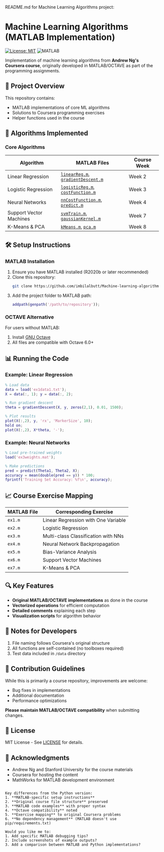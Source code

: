 README.md for Machine Learning Algorithms project:

# Machine Learning Algorithms (MATLAB Implementation)

[![License: MIT](https://img.shields.io/badge/License-MIT-yellow.svg)](https://opensource.org/licenses/MIT)
![MATLAB](https://img.shields.io/badge/MATLAB-R2020b%2B-blue)

Implementation of machine learning algorithms from **Andrew Ng's Coursera course**, originally developed in MATLAB/OCTAVE as part of the programming assignments.

## 📌 Project Overview

This repository contains:
- MATLAB implementations of core ML algorithms
- Solutions to Coursera programming exercises
- Helper functions used in the course

## 🧠 Algorithms Implemented

### Core Algorithms
| Algorithm | MATLAB Files | Course Week |
|-----------|--------------|-------------|
| Linear Regression | [`linearReg.m`](linearReg.m), [`gradientDescent.m`](gradientDescent.m) | Week 2 |
| Logistic Regression | [`logisticReg.m`](logisticReg.m), [`costFunction.m`](costFunction.m) | Week 3 |
| Neural Networks | [`nnCostFunction.m`](nnCostFunction.m), [`predict.m`](predict.m) | Week 4 |
| Support Vector Machines | [`svmTrain.m`](svmTrain.m), [`gaussianKernel.m`](gaussianKernel.m) | Week 7 |
| K-Means & PCA | [`kMeans.m`](kMeans.m), [`pca.m`](pca.m) | Week 8 |

## 🛠️ Setup Instructions

### MATLAB Installation
1. Ensure you have MATLAB installed (R2020b or later recommended)
2. Clone this repository:
   ```bash
   git clone https://github.com/imbilalbutt/Machine-learning-algorithms.git
   ```
3. Add the project folder to MATLAB path:
   ```matlab
   addpath(genpath('/path/to/repository'));
   ```

### OCTAVE Alternative
For users without MATLAB:
1. Install [GNU Octave](https://www.gnu.org/software/octave/)
2. All files are compatible with Octave 6.0+

## 📊 Running the Code

### Example: Linear Regression
```matlab
% Load data
data = load('ex1data1.txt');
X = data(:, 1); y = data(:, 2);

% Run gradient descent
theta = gradientDescent(X, y, zeros(2,1), 0.01, 1500);

% Plot results
plot(X(:,2), y, 'rx', 'MarkerSize', 10);
hold on;
plot(X(:,2), X*theta, '-');
```

### Example: Neural Networks
```matlab
% Load pre-trained weights
load('ex3weights.mat');

% Make predictions
pred = predict(Theta1, Theta2, X);
accuracy = mean(double(pred == y)) * 100;
fprintf('Training Set Accuracy: %f\n', accuracy);
```

## 📈 Course Exercise Mapping

| MATLAB File | Corresponding Exercise |
|-------------|------------------------|
| `ex1.m` | Linear Regression with One Variable |
| `ex2.m` | Logistic Regression |
| `ex3.m` | Multi-class Classification with NNs |
| `ex4.m` | Neural Network Backpropagation |
| `ex5.m` | Bias-Variance Analysis |
| `ex6.m` | Support Vector Machines |
| `ex7.m` | K-Means & PCA |

## 🔍 Key Features

- **Original MATLAB/OCTAVE implementations** as done in the course
- **Vectorized operations** for efficient computation
- **Detailed comments** explaining each step
- **Visualization scripts** for algorithm behavior

## 📝 Notes for Developers

1. File naming follows Coursera's original structure
2. All functions are self-contained (no toolboxes required)
3. Test data included in `/data` directory

## 🤝 Contribution Guidelines

While this is primarily a course repository, improvements are welcome:
- Bug fixes in implementations
- Additional documentation
- Performance optimizations

**Please maintain MATLAB/OCTAVE compatibility** when submitting changes.

## 📜 License

MIT License - See [LICENSE](LICENSE) for details.

## 🙏 Acknowledgments

- Andrew Ng and Stanford University for the course materials
- Coursera for hosting the content
- MathWorks for MATLAB development environment
```

Key differences from the Python version:
1. **MATLAB-specific setup instructions**
2. **Original course file structure** preserved
3. **MATLAB code examples** with proper syntax
4. **Octave compatibility** noted
5. **Exercise mapping** to original Coursera problems
6. **No dependency management** (MATLAB doesn't use pip/requirements.txt)

Would you like me to:
1. Add specific MATLAB debugging tips?
2. Include screenshots of example outputs?
3. Add a comparison between MATLAB and Python implementations?
